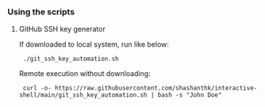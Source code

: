 ### Using the scripts

1. GitHub SSH key generator

    If downloaded to local system, run like below:

        ./git_ssh_key_automation.sh
    
    Remote execution without downloading:

        curl -o- https://raw.githubusercontent.com/shashanthk/interactive-shell/main/git_ssh_key_automation.sh | bash -s "John Doe"